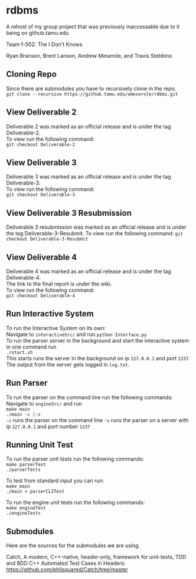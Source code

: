 # rdbms

A rehost of my group project that was previously inaccessable due to it being on github.tamu.edu

Team f-502: The I Don't Knows

Ryan Branson, Brent Lanson, Andrew Meserole, and Travis Stebbins


## Cloning Repo
Since there are submodules you have to recursively clone in the repo.  
`git clone --recursive https://github.tamu.edu/ameserole/rdbms.git` 

## View Deliverable 2  
Deliverable 2 was marked as an official release and is under the tag Deliverable-2.  
To view run the following command:  
`git checkout Deliverable-2`  

## View Deliverable 3  
Deliverable 3 was marked as an official release and is under the tag Deliverable-3.  
To view run the following command:  
`git checkout Deliverable-3`

## View Deliverable 3 Resubmission
Deliverable 3 resubmission was marked as an official release and is under the tag Deliverable-3-Resubmit.
To view run the following command:
`git checkout Deliverable-3-Resubmit`

## View Deliverable 4  
Deliverable 4 was marked as an official release and is under the tag Deliverable-4.  
The link to the final report is under the wiki.  
To view run the following command:  
`git checkout Deliverable-4`

## Run Interactive System  
To run the Interactive System on its own:  
Navigate to `interactiveSrc/` and run `python Interface.py`  
To run the parser server in the background and start the interactive system in one command run  
`./start.sh`  
This starts runs the server in the background on ip `127.0.0.1` and port `1337`. The output from the server gets logged in `log.txt`.

## Run Parser  
To run the parser on the command line run the following commands:  
Navigate to `engineSrc/` and run  
`make main`  
`./main -c |-s`  
`-c` runs the parser on the command line
`-s` runs the parser on a server with ip `127.0.0.1` and port number `1337`

## Running Unit Test
To run the parser unit tests run the following commands:  
`make parserTest`  
`./parserTests`  

To test from standard input you can run:  
`make main`  
`./main < parserCLITest`  
  
To run the engine unit tests run the following commands:  
`make engineTest`  
`./engineTests`  

## Submodules
Here are the sources for the submodules we are using.

Catch, A modern, C++-native, header-only, framework for unit-tests, TDD and BDD C++ Automated Test Cases in Headers:   https://github.com/philsquared/Catch/tree/master
